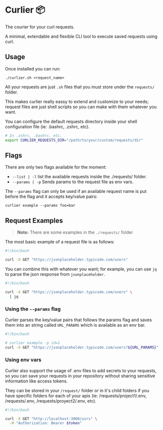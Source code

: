 # Curlier 📦

The courier for your curl requests.

A minimal, extendable and flexible CLI tool to execute saved requests using curl.

## Usage

Once installed you can run:

```shell
./curlier.sh <request_name>
```

All your requests are just `.sh` files that you must store under the `requests/` folder.

This makes curlier really eassy to extend and customize to your needs; request files are just shell scripts so you can make with them whatever you want.

You can configure the default requests directory inside your shell configuration file (ie: .bashrc, .zshrc, etc).

```bash
# In .zshrc, .bashrc, etc.
export CURLIER_REQUESTS_DIR="/path/to/your/custom/requests/dir"
```

## Flags

There are only two flags available for the moment:

- `--list | -l` list the available requests inside the ./requests/ folder.
- `--params | -p` Sends params to the request file as env vars.

The `--params` flag can only be used if an available request name is put before the flag and it accepts key/value pairs:

```shell
curlier example --params foo=bar
```

## Request Examples

> **Note:** There are some examples in the `./requests/` folder

The most basic example of a request file is as follows:

```bash
#!/bin/bash

curl -X GET "https://jsonplaceholder.typicode.com/users"
```

You can combine this with whatever you want; for example, you can use `jq` to parse the json response from `jsonplaceholder`.

```bash
#!/bin/bash

curl -X GET "https://jsonplaceholder.typicode.com/users" \
  | jq
```

### Using the `--params` flag

Curlier parses the key/value pairs that follows the params flag and saves them into an string called `URL_PARAMS` which is available as an env bar.

```bash
#!/bin/bash

# curlier example -p id=1
curl -X GET "https://jsonplaceholder.typicode.com/users?${URL_PARAMS}" # this will return the user with id=1 from jsonplaceholder
```

### Using env vars

Curlier also support the usage of .env files to add secrets to your requests, so you can save your requests in your repository without sharing sensitive information like access tokens.

They can be stored in your `/request/` folder or in it's child folders if you have specific folders for each of your apis (ie: /requests/project1/.env, /requests/.env, /requests/proyect2/.env, etc).

```bash
#!/bin/bash

curl -X GET "http://localhost:3000/usrs" \
  -H "Authorization: Bearer $token"
```
